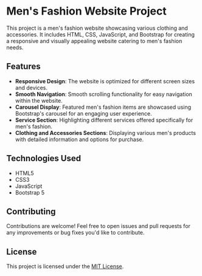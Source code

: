 # Men's Fashion Website Project

This project is a men's fashion website showcasing various clothing and accessories. It includes HTML, CSS, JavaScript, and Bootstrap for creating a responsive and visually appealing website catering to men's fashion needs.

## Features

- **Responsive Design**: The website is optimized for different screen sizes and devices.
- **Smooth Navigation**: Smooth scrolling functionality for easy navigation within the website.
- **Carousel Display**: Featured men's fashion items are showcased using Bootstrap's carousel for an engaging user experience.
- **Service Section**: Highlighting different services offered specifically for men's fashion.
- **Clothing and Accessories Sections**: Displaying various men's products with detailed information and options for purchase.

## Technologies Used

- HTML5
- CSS3
- JavaScript
- Bootstrap 5

## Contributing

Contributions are welcome! Feel free to open issues and pull requests for any improvements or bug fixes you'd like to contribute.

## License

This project is licensed under the [MIT License](LICENSE).
